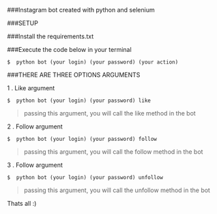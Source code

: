 ###Instagram bot created with python and selenium


###SETUP 

###Install the requirements.txt

###Execute the code below in your terminal 

`$  python bot (your login) (your password) (your action)`

###THERE ARE THREE OPTIONS ARGUMENTS

1 .  Like argument 

`$  python bot (your login) (your password) like `

> passing this argument, you will call the like method in the bot 

2 .  Follow argument

`$  python bot (your login) (your password) follow `

> passing this argument, you will call the follow method in the bot

3 .  Follow argument

`$  python bot (your login) (your password) unfollow `

> passing this argument, you will call the unfollow method in the bot


Thats all :)

